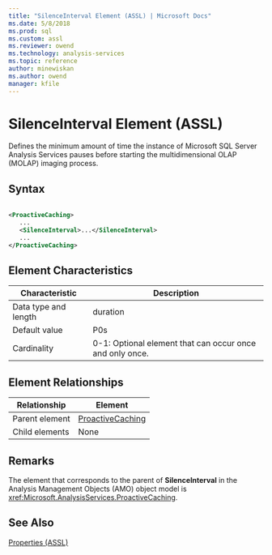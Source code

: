 ```yaml
---
title: "SilenceInterval Element (ASSL) | Microsoft Docs"
ms.date: 5/8/2018
ms.prod: sql
ms.custom: assl
ms.reviewer: owend
ms.technology: analysis-services
ms.topic: reference
author: minewiskan
ms.author: owend
manager: kfile
---
```

# SilenceInterval Element (ASSL)

  Defines the minimum amount of time the instance of Microsoft SQL Server Analysis Services pauses before starting the multidimensional OLAP (MOLAP) imaging process.  
  
## Syntax  
  
```xml  
  
<ProactiveCaching>  
   ...  
   <SilenceInterval>...</SilenceInterval>  
   ...  
</ProactiveCaching>  
```  
  
## Element Characteristics  
  
|Characteristic|Description|  
|--------------------|-----------------|  
|Data type and length|duration|  
|Default value|P0s|  
|Cardinality|0-1: Optional element that can occur once and only once.|  
  
## Element Relationships  
  
|Relationship|Element|  
|------------------|-------------|  
|Parent element|[ProactiveCaching](../objects/proactivecaching-element-assl.md)|  
|Child elements|None|  
  
## Remarks  
 The element that corresponds to the parent of **SilenceInterval** in the Analysis Management Objects (AMO) object model is <xref:Microsoft.AnalysisServices.ProactiveCaching>.  
  
## See Also  
 [Properties &#40;ASSL&#41;](properties-assl.md)  
  
  
